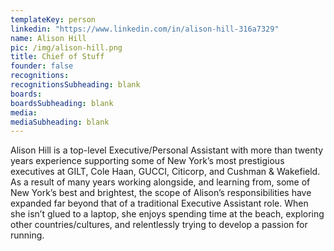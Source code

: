 ```yaml
---
templateKey: person
linkedin: "https://www.linkedin.com/in/alison-hill-316a7329"
name: Alison Hill
pic: /img/alison-hill.png
title: Chief of Stuff
founder: false
recognitions:
recognitionsSubheading: blank
boards:
boardsSubheading: blank
media:
mediaSubheading: blank
---
```


Alison Hill is a top-level Executive/Personal Assistant with more than
twenty years experience supporting some of New York’s most prestigious
executives at GILT, Cole Haan, GUCCI, Citicorp, and Cushman & Wakefield.
As a result of many years working alongside, and learning from, some of
New York’s best and brightest, the scope of Alison’s responsibilities have
expanded far beyond that of a traditional Executive Assistant role. When
she isn’t glued to a laptop, she enjoys spending time at the beach,
exploring other countries/cultures, and relentlessly trying to develop a
passion for running.
